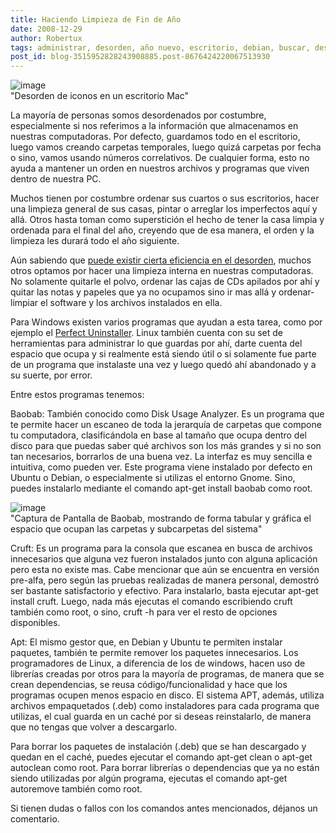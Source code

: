 ```yaml
---
title: Haciendo Limpieza de Fin de Año
date: 2008-12-29
author: Robertux
tags: administrar, desorden, año nuevo, escritorio, debian, buscar, desktop, ubuntu, herramienta
post_id: blog-3515952828243908885.post-8676424220067513930
---
```


![image](https://2.bp.blogspot.com/_jH77WNrMVRA/SVhSFlRpnvI/AAAAAAAAFm8/fxs0W0yHpDY/s400/iconsmess.jpg)    
"Desorden de iconos en un escritorio Mac"

La mayoría de personas somos desordenados por costumbre, especialmente si nos referimos a la información que almacenamos en nuestras computadoras. Por defecto, guardamos todo en el escritorio, luego vamos creando carpetas temporales, luego quizá carpetas por fecha o sino, vamos usando números correlativos. De cualquier forma, esto no ayuda a mantener un orden en nuestros archivos y programas que viven dentro de nuestra PC.

Muchos tienen por costumbre ordenar sus cuartos o sus escritorios, hacer una limpieza general de sus casas, pintar o arreglar los imperfectos aquí y allá. Otros hasta toman como superstición el hecho de tener la casa limpia y ordenada para el final del año, creyendo que de esa manera, el orden y la limpieza les durará todo el año siguiente.

Aún sabiendo que [puede existir cierta eficiencia en el desorden](https://www.srbyte.com/2007/03/es-la-gente-desordenada-ms-productiva.html), muchos otros optamos por hacer una limpieza interna en nuestras computadoras. No solamente quitarle el polvo, ordenar las cajas de CDs apilados por ahí y quitar las notas y papeles que ya no ocupamos sino ir mas allá y ordenar-limpiar el software y los archivos instalados en ella.

Para Windows existen varios programas que ayudan a esta tarea, como por ejemplo el [Perfect Uninstaller](https://www.freedownloadmanager.org/downloads/Perfect_Uninstaller_55181_p/). Linux también cuenta con su set de herramientas para administrar lo que guardas por ahí, darte cuenta del espacio que ocupa y si realmente está siendo útil o si solamente fue parte de un programa que instalaste una vez y luego quedó ahí abandonado y a su suerte, por error.

Entre estos programas tenemos:

Baobab: También conocido como Disk Usage Analyzer. Es un programa que te permite hacer un escaneo de toda la jerarquía de carpetas que compone tu computadora, clasificándola en base al tamaño que ocupa dentro del disco para que puedas saber qué archivos son los más grandes y si no son tan necesarios, borrarlos de una buena vez. La interfaz es muy sencilla e intuitiva, como pueden ver. Este programa viene instalado por defecto en Ubuntu o Debian, o especialmente si utilizas el entorno Gnome. Sino, puedes instalarlo mediante el comando apt-get install baobab como root.

![image](https://1.bp.blogspot.com/_jH77WNrMVRA/SVhWVPmG4hI/AAAAAAAAFnE/9gy2ZnfS_Kw/s400/baobab.png)    
"Captura de Pantalla de Baobab, mostrando de forma tabular y gráfica el espacio
que ocupan las carpetas y subcarpetas del sistema"

Cruft: Es un programa para la consola que escanea en busca de archivos innecesarios que alguna vez fueron instalados junto con alguna aplicación pero esta no existe mas. Cabe mencionar que aún se encuentra en versión pre-alfa, pero según las pruebas realizadas de manera personal, demostró ser bastante satisfactorio y efectivo. Para instalarlo, basta ejecutar apt-get install cruft. Luego, nada más ejecutas el comando escribiendo cruft también como root, o sino, cruft -h para ver el resto de opciones disponibles.

Apt: El mismo gestor que, en Debian y Ubuntu te permiten instalar paquetes, también te permite remover los paquetes innecesarios. Los programadores de Linux, a diferencia de los de windows, hacen uso de librerías creadas por otros para la mayoría de programas, de manera que se crean dependencias, se reusa código/funcionalidad y hace que los programas ocupen menos espacio en disco. El sistema APT, además, utiliza archivos empaquetados (.deb) como instaladores para cada programa que utilizas, el cual guarda en un caché por si deseas reinstalarlo, de manera que no tengas que volver a descargarlo.

Para borrar los paquetes de instalación (.deb) que se han descargado y quedan en el caché, puedes ejecutar el comando apt-get clean o apt-get autoclean como root. Para borrar librerías o dependencias que ya no están siendo utilizadas por algún programa, ejecutas el comando apt-get autoremove también como root.

Si tienen dudas o fallos con los comandos antes mencionados, déjanos un comentario.